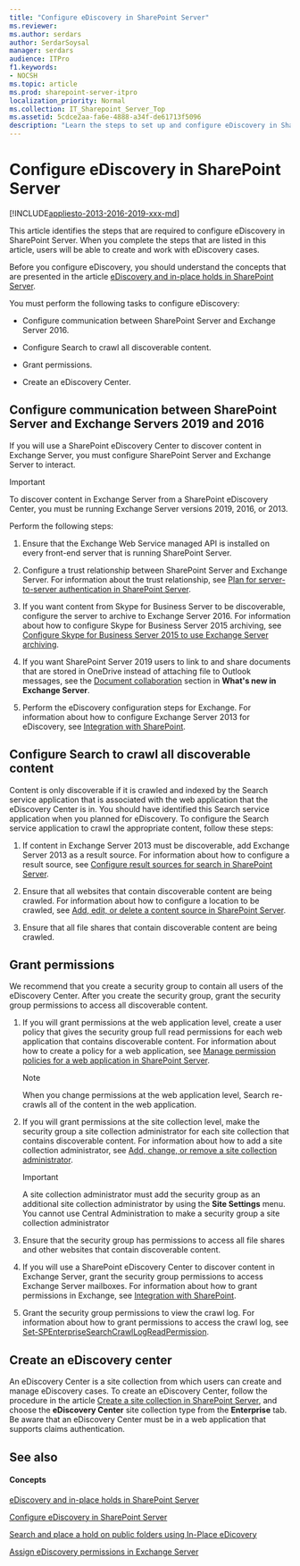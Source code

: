 ```yaml
---
title: "Configure eDiscovery in SharePoint Server"
ms.reviewer: 
ms.author: serdars
author: SerdarSoysal
manager: serdars
audience: ITPro
f1.keywords:
- NOCSH
ms.topic: article
ms.prod: sharepoint-server-itpro
localization_priority: Normal
ms.collection: IT_Sharepoint_Server_Top
ms.assetid: 5cdce2aa-fa6e-4888-a34f-de61713f5096
description: "Learn the steps to set up and configure eDiscovery in SharePoint Server and Exchange Server."
---
```


# Configure eDiscovery in SharePoint Server

[!INCLUDE[appliesto-2013-2016-2019-xxx-md](../includes/appliesto-2013-2016-2019-xxx-md.md)] 
  
This article identifies the steps that are required to configure eDiscovery in SharePoint Server. When you complete the steps that are listed in this article, users will be able to create and work with eDiscovery cases.
  
Before you configure eDiscovery, you should understand the concepts that are presented in the article [eDiscovery and in-place holds in SharePoint Server](ediscovery-and-in-place-holds-in-sharepoint-server.md).
  
You must perform the following tasks to configure eDiscovery:
  
- Configure communication between SharePoint Server and Exchange Server 2016.
    
- Configure Search to crawl all discoverable content.
    
- Grant permissions.
    
- Create an eDiscovery Center.
    
## Configure communication between SharePoint Server and Exchange Servers 2019 and 2016
<a name="configure_SP_Ex"> </a>

If you will use a SharePoint eDiscovery Center to discover content in Exchange Server, you must configure SharePoint Server and Exchange Server to interact.
  
> [!IMPORTANT]
> To discover content in Exchange Server from a SharePoint eDiscovery Center, you must be running Exchange Server versions 2019, 2016, or 2013. 
  
  
Perform the following steps:
  
1. Ensure that the Exchange Web Service managed API is installed on every front-end server that is running SharePoint Server. 
    
2. Configure a trust relationship between SharePoint Server and Exchange Server. For information about the trust relationship, see [Plan for server-to-server authentication in SharePoint Server](../security-for-sharepoint-server/plan-server-to-server-authentication.md).
    
3. If you want content from Skype for Business Server to be discoverable, configure the server to archive to Exchange Server 2016. For information about how to configure Skype for Business Server 2015 archiving, see [Configure Skype for Business Server 2015 to use Exchange Server archiving](/skypeforbusiness/deploy/integrate-with-exchange-server/use-exchange-archiving).

4. If you want SharePoint Server 2019 users to link to and share documents that are stored in OneDrive instead of attaching file to Outlook messages, see the [Document collaboration](/Exchange/new-features/new-features?view=exchserver-2019#document-collaboration) section in **What's new in Exchange Server**.
    
5. Perform the eDiscovery configuration steps for Exchange. For information about how to configure Exchange Server 2013 for eDiscovery, see [Integration with SharePoint](/Exchange/policy-and-compliance/ediscovery/ediscovery).
    
## Configure Search to crawl all discoverable content
<a name="configure-search"> </a>

Content is only discoverable if it is crawled and indexed by the Search service application that is associated with the web application that the eDiscovery Center is in. You should have identified this Search service application when you planned for eDiscovery. To configure the Search service application to crawl the appropriate content, follow these steps:
  
1. If content in Exchange Server 2013 must be discoverable, add Exchange Server 2013 as a result source. For information about how to configure a result source, see [Configure result sources for search in SharePoint Server](../search/configure-result-sources-for-search.md).
    
2. Ensure that all websites that contain discoverable content are being crawled. For information about how to configure a location to be crawled, see [Add, edit, or delete a content source in SharePoint Server](../search/add-edit-or-delete-a-content-source.md).
    
3. Ensure that all file shares that contain discoverable content are being crawled.
    
## Grant permissions
<a name="permissions"> </a>

We recommend that you create a security group to contain all users of the eDiscovery Center. After you create the security group, grant the security group permissions to access all discoverable content.
  
1. If you will grant permissions at the web application level, create a user policy that gives the security group full read permissions for each web application that contains discoverable content. For information about how to create a policy for a web application, see [Manage permission policies for a web application in SharePoint Server](../administration/manage-permission-policies-for-a-web-application.md).
    
    > [!NOTE]
    > When you change permissions at the web application level, Search re-crawls all of the content in the web application. 
  
2. If you will grant permissions at the site collection level, make the security group a site collection administrator for each site collection that contains discoverable content. For information about how to add a site collection administrator, see [Add, change, or remove a site collection administrator](../../SharePointOnline/customize-sharepoint-site-permissions.md).
    
    > [!IMPORTANT]
    > A site collection administrator must add the security group as an additional site collection administrator by using the **Site Settings** menu. You cannot use Central Administration to make a security group a site collection administrator 
  
3. Ensure that the security group has permissions to access all file shares and other websites that contain discoverable content.
    
4. If you will use a SharePoint eDiscovery Center to discover content in Exchange Server, grant the security group permissions to access Exchange Server mailboxes. For information about how to grant permissions in Exchange, see [Integration with SharePoint](/Exchange/policy-and-compliance/ediscovery/ediscovery).
    
5. Grant the security group permissions to view the crawl log. For information about how to grant permissions to access the crawl log, see [Set-SPEnterpriseSearchCrawlLogReadPermission](/powershell/module/sharepoint-server/Set-SPEnterpriseSearchCrawlLogReadPermission?view=sharepoint-ps).
    
## Create an eDiscovery center
<a name="create-eDC"> </a>

An eDiscovery Center is a site collection from which users can create and manage eDiscovery cases. To create an eDiscovery Center, follow the procedure in the article [Create a site collection in SharePoint Server](../sites/create-a-site-collection.md), and choose the **eDiscovery Center** site collection type from the **Enterprise** tab. Be aware that an eDiscovery Center must be in a web application that supports claims authentication. 
  
## See also
<a name="configure"> </a>

#### Concepts

[eDiscovery and in-place holds in SharePoint Server](ediscovery-and-in-place-holds-in-sharepoint-server.md)
  
[Configure eDiscovery in SharePoint Server](configure-ediscovery-2019.md)

[Search and place a hold on public folders using In-Place eDicovery](/Exchange/policy-and-compliance/ediscovery/search-public-folders?view=exchserver-2019)

[Assign eDiscovery permissions in Exchange Server](/Exchange/policy-and-compliance/ediscovery/assign-permissions?view=exchserver-2019)